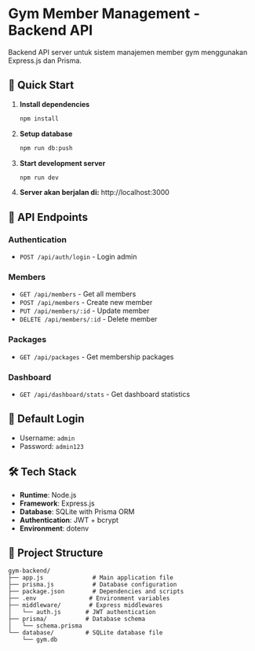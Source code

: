 # Gym Member Management - Backend API

Backend API server untuk sistem manajemen member gym menggunakan Express.js dan Prisma.

## 🚀 Quick Start

1. **Install dependencies**
   ```bash
   npm install
   ```

2. **Setup database**
   ```bash
   npm run db:push
   ```

3. **Start development server**
   ```bash
   npm run dev
   ```

4. **Server akan berjalan di:** http://localhost:3000

## 📡 API Endpoints

### Authentication
- `POST /api/auth/login` - Login admin

### Members
- `GET /api/members` - Get all members
- `POST /api/members` - Create new member
- `PUT /api/members/:id` - Update member
- `DELETE /api/members/:id` - Delete member

### Packages
- `GET /api/packages` - Get membership packages

### Dashboard
- `GET /api/dashboard/stats` - Get dashboard statistics

## 🔐 Default Login
- Username: `admin`
- Password: `admin123`

## 🛠️ Tech Stack
- **Runtime**: Node.js
- **Framework**: Express.js
- **Database**: SQLite with Prisma ORM
- **Authentication**: JWT + bcrypt
- **Environment**: dotenv

## 📁 Project Structure
```
gym-backend/
├── app.js              # Main application file
├── prisma.js           # Database configuration
├── package.json        # Dependencies and scripts
├── .env               # Environment variables
├── middleware/        # Express middlewares
│   └── auth.js       # JWT authentication
├── prisma/           # Database schema
│   └── schema.prisma
└── database/         # SQLite database file
    └── gym.db
```